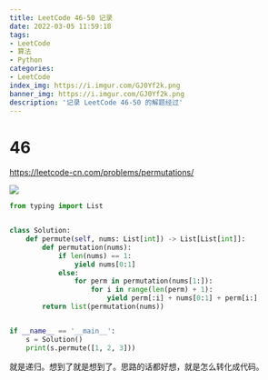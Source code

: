 ```yaml
---
title: LeetCode 46-50 记录
date: 2022-03-05 11:59:18
tags:
- LeetCode
- 算法
- Python
categories:
- LeetCode
index_img: https://i.imgur.com/GJ0Yf2k.png
banner_img: https://i.imgur.com/GJ0Yf2k.png
description: '记录 LeetCode 46-50 的解题经过'
---
```


# 46

<https://leetcode-cn.com/problems/permutations/>

![](https://i.imgur.com/N43gvoL.png)

```py
from typing import List


class Solution:
    def permute(self, nums: List[int]) -> List[List[int]]:
        def permutation(nums):
            if len(nums) == 1:
                yield nums[0:1]
            else:
                for perm in permutation(nums[1:]):
                    for i in range(len(perm) + 1):
                        yield perm[:i] + nums[0:1] + perm[i:]
        return list(permutation(nums))


if __name__ == '__main__':
    s = Solution()
    print(s.permute([1, 2, 3]))

```

就是递归。想到了就是想到了。思路的话都好想，就是怎么转化成代码。